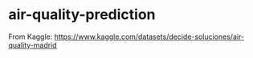 # air-quality-prediction
 
From Kaggle: https://www.kaggle.com/datasets/decide-soluciones/air-quality-madrid
